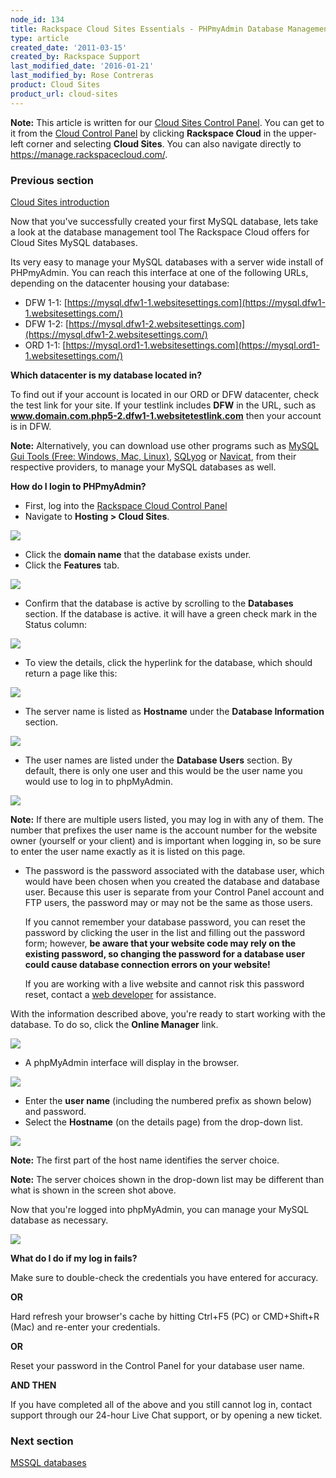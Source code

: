 ```yaml
---
node_id: 134
title: Rackspace Cloud Sites Essentials - PHPmyAdmin Database Management Interface
type: article
created_date: '2011-03-15'
created_by: Rackspace Support
last_modified_date: '2016-01-21'
last_modified_by: Rose Contreras
product: Cloud Sites
product_url: cloud-sites
---
```


**Note:** This article is written for our [Cloud Sites Control Panel](https://manage.rackspacecloud.com/). You can get to it from the [Cloud Control Panel](https://mycloud.rackspace.com) by clicking **Rackspace Cloud** in the upper-left corner and selecting **Cloud Sites**. You can also navigate directly to <https://manage.rackspacecloud.com/>.

### Previous section

[Cloud Sites introduction](/how-to/cloud-sites)

Now that you've successfully created your first MySQL database, lets
take a look at the database management tool The Rackspace Cloud offers
for Cloud Sites MySQL databases.

Its very easy to manage your MySQL databases with a server wide install
of PHPmyAdmin. You can reach this interface at one of the following
URLs, depending on the datacenter housing your database:

-   DFW
    1-1: [https://mysql.dfw1-1.websitesettings.com](https://mysql.dfw1-1.websitesettings.com/)
-   DFW
    1-2: [https://mysql.dfw1-2.websitesettings.com](https://mysql.dfw1-2.websitesettings.com/)
-   ORD
    1-1: [https://mysql.ord1-1.websitesettings.com](https://mysql.ord1-1.websitesettings.com/)

**Which datacenter is my database located in?**

To find out if your account is located in our ORD or DFW datacenter,
check the test link for your site. If your testlink includes **DFW** in
the URL, such as **www.domain.com.php5-2.dfw1-1.websitetestlink.com** then
your account is in DFW.

**Note:** Alternatively, you can download use other programs such
as [MySQL Gui Tools (Free: Windows, Mac, Linux)](http://dev.mysql.com/downloads/gui-tools/5.0.html), [SQLyog](http://www.webyog.com/) or [Navicat](http://www.navicat.com/),
from their respective providers, to manage your MySQL databases as
well.

**How do I login to PHPmyAdmin?**

-   First, log into the [Rackspace Cloud Control Panel](http://manage.rackspacecloud.com)
-   Navigate to **Hosting > Cloud Sites**.

  ![](http://c806394.r94.cf2.rackcdn.com/cloudsites.png)

-   Click the **domain name** that the database exists under.
-   Click the **Features** tab.

  ![](http://c806394.r94.cf2.rackcdn.com/featurestab.png)

-   Confirm that the database is active by scrolling to the
    **Databases** section. If the database is active. it will have a
    green check mark in the Status column:

  ![](http://c806394.r94.cf2.rackcdn.com/databaseready.png)

-   To view the details, click the hyperlink for the database, which
    should return a page like this:

  ![](http://c806394.r94.cf2.rackcdn.com/databaseinformation.png)

-   The server name is listed as **Hostname** under the **Database
    Information** section.

  ![](http://c806394.r94.cf2.rackcdn.com/hostname.png)

-   The user names are listed under the **Database
    Users** section. By default, there is only one user and this would
    be the user name you would use to log in to phpMyAdmin.

  ![](http://c806394.r94.cf2.rackcdn.com/databaseusers.png)

  **Note:** If there are multiple users listed, you may log in with any
of them. The number that prefixes the user name is the account number
for the website owner (yourself or your client) and is important when
logging in, so be sure to enter the user name exactly as it is listed on
this page.

-   The password is the password associated with the database user,
    which would have been chosen when you created the database and
    database user. Because this user is separate from your Control Panel
    account and FTP users, the password may or may not be the same as
    those users.

    If you cannot remember your database password, you can
    reset the password by clicking the user in the list and filling out
    the password form; however, **be aware that your website code may
    rely on the existing password, so changing the password for a
    database user could cause database connection errors on your
    website!**

    If you are working with a live website and cannot risk
    this password reset, contact a [web developer](/how-to/rackspace-cloud-sites-essentials-mylittleadmin-database-management-interface)
    for assistance.

With the information described above, you're ready to start working
with the database. To do so, click the **Online Manager** link.

![](http://c806394.r94.cf2.rackcdn.com/onlinemanagerlink.png)

-   A phpMyAdmin interface will display in the browser.

  ![](http://c806394.r94.cf2.rackcdn.com/phpmyadminlogin.png)

-   Enter the **user name** (including the numbered prefix as shown below) and password.
-   Select the **Hostname** (on the details page) from the
    drop-down list.

  ![](http://c806394.r94.cf2.rackcdn.com/phpmyadminserverchoices.png)

  **Note:** The first part of the host name identifies the server
choice.

  **Note:** The server choices shown in the drop-down list may be
different than what is shown in the screen shot above.

Now that you're logged into phpMyAdmin, you can manage your MySQL database as necessary.

![](http://c806394.r94.cf2.rackcdn.com/loggedintophpmyadmin.png)

**What do I do if my log in fails?**

Make sure to double-check the credentials you have entered for accuracy.

**OR**

Hard refresh your browser's cache by hitting Ctrl+F5 (PC) or CMD+Shift+R
(Mac) and re-enter your credentials.

**OR**

Reset your password in the Control Panel for your database user name.

**AND THEN**

If you have completed all of the above and you still cannot log in,
contact support through our 24-hour Live Chat support, or by opening a
new ticket.

### Next section

[MSSQL databases](/how-to/rackspace-cloud-sites-essentials-mssql-databases)
